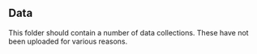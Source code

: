 ## Data

This folder should contain a number of data collections.
These have not been uploaded for various reasons.